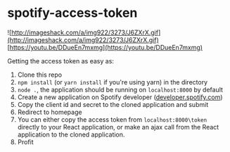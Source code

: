 # spotify-access-token

![http://imageshack.com/a/img922/3273/J6ZXrX.gif](http://imageshack.com/a/img922/3273/J6ZXrX.gif)
[https://youtu.be/DDueEn7mxmg](https://youtu.be/DDueEn7mxmg)

Getting the access token as easy as:
1. Clone this repo
2. `npm install` (or `yarn install` if you're using yarn) in the directory
3. `node .`, the application should be running on `localhost:8000` by default
4. Create a new application on Spotify developer ([developer.spotify.com](http://developer.spotify.com))
5. Copy the client id and secret to the cloned application and submit
6. Redirect to homepage
7. You can either copy the access token from `localhost:8000\token` directly to your React application, or make an ajax call from the React application to the cloned application.
8. Profit
